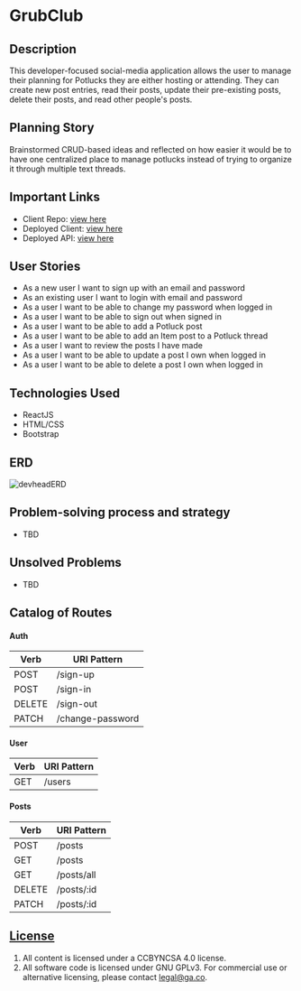 # GrubClub

## Description
This developer-focused social-media application allows the user to manage their planning for Potlucks they are either hosting or attending. They can create new post entries, read their posts, update their pre-existing posts, delete their posts, and read other people's posts.

## Planning Story
Brainstormed CRUD-based ideas and reflected on how easier it would be to have one centralized place to manage potlucks instead of trying to organize it through multiple text threads.

## Important Links
- Client Repo: [view here]()
- Deployed Client: [view here]()
- Deployed API: [view here]()

## User Stories

- As a new user I want to sign up with an email and password
- As an existing user I want to login with email and password
- As a user I want to be able to change my password when logged in
- As a user I want to be able to sign out when signed in
- As a user I want to be able to add a Potluck post
- As a user I want to be able to add an Item post to a Potluck thread
- As a user I want to review the posts I have made
- As a user I want to be able to update a post I own when logged in
- As a user I want to be able to delete a post I own when logged in

## Technologies Used
- ReactJS
- HTML/CSS
- Bootstrap

## ERD

![devheadERD](https://media.git.generalassemb.ly/user/35033/files/e1a56380-b173-11eb-82e3-56e54747e6f0)

## Problem-solving process and strategy
- TBD

## Unsolved Problems
- TBD

## Catalog of Routes
#### Auth
|Verb   | URI Pattern   |
|---|---|
| POST  | /sign-up  |
| POST  | /sign-in  |
| DELETE  | /sign-out  |
| PATCH  | /change-password  |

#### User
|Verb   | URI Pattern   |
|---|---|
| GET  | /users  |

#### Posts
|Verb   | URI Pattern   |
|---|---|
| POST  | /posts  |
| GET  | /posts  |
| GET  | /posts/all  |
| DELETE  | /posts/:id  |
| PATCH  | /posts/:id  |

## [License](LICENSE)

1. All content is licensed under a CC­BY­NC­SA 4.0 license.
1. All software code is licensed under GNU GPLv3. For commercial use or
    alternative licensing, please contact legal@ga.co.
